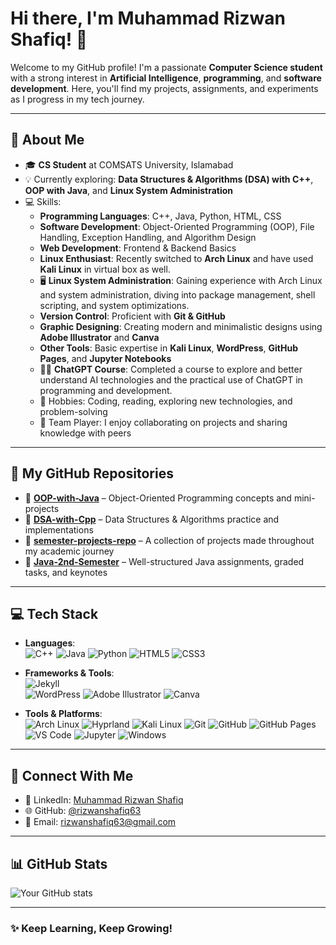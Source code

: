 # Hi there, I'm Muhammad Rizwan Shafiq! 👋

Welcome to my GitHub profile! I'm a passionate **Computer Science student** with a strong interest in **Artificial Intelligence**, **programming**, and **software development**. Here, you'll find my projects, assignments, and experiments as I progress in my tech journey.

---

## 🚀 About Me
- 🎓 **CS Student** at COMSATS University, Islamabad
- 💡 Currently exploring: **Data Structures & Algorithms (DSA) with C++**, **OOP with Java**, and **Linux System Administration**
- 💻 Skills:  
  - **Programming Languages**: C++, Java, Python, HTML, CSS  
  - **Software Development**: Object-Oriented Programming (OOP), File Handling, Exception Handling, and Algorithm Design  
  - **Web Development**: Frontend & Backend Basics  
  - **Linux Enthusiast**: Recently switched to **Arch Linux** and have used **Kali Linux** in virtual box as well.
  - 🖥️ **Linux System Administration**: Gaining experience with Arch Linux and system administration, diving into package management, shell scripting, and system optimizations.
  - **Version Control**: Proficient with **Git & GitHub**  
  - **Graphic Designing**: Creating modern and minimalistic designs using **Adobe Illustrator** and **Canva**  
  - **Other Tools**: Basic expertise in **Kali Linux**, **WordPress**, **GitHub Pages**, and **Jupyter Notebooks**  
  - 🧑‍💻 **ChatGPT Course**: Completed a course to explore and better understand AI technologies and the practical use of ChatGPT in programming and development.
  - 🎨 Hobbies: Coding, reading, exploring new technologies, and problem-solving  
  - 🤝 Team Player: I enjoy collaborating on projects and sharing knowledge with peers

---

## 🌟 My GitHub Repositories
- 📂 **[OOP-with-Java](https://github.com/rizwanshafiq63/OOP-with-Java.git)** – Object-Oriented Programming concepts and mini-projects
- 📂 **[DSA-with-Cpp](https://github.com/rizwanshafiq63/DSA-with-Cpp.git)** – Data Structures & Algorithms practice and implementations
- 📂 **[semester-projects-repo](https://github.com/rizwanshafiq63/semester-projects-repo.git)** – A collection of projects made throughout my academic journey
- 📂 **[Java-2nd-Semester](https://github.com/rizwanshafiq63/Java-2nd-Semester.git)** – Well-structured Java assignments, graded tasks, and keynotes

---

## 💻 Tech Stack
- **Languages**:  
  ![C++](https://img.shields.io/badge/C%2B%2B-00599C?style=for-the-badge&logo=c%2B%2B&logoColor=white)
  ![Java](https://img.shields.io/badge/Java-007396?style=for-the-badge&logo=java&logoColor=white)
  ![Python](https://img.shields.io/badge/Python-3776AB?style=for-the-badge&logo=python&logoColor=white)
  ![HTML5](https://img.shields.io/badge/HTML5-E34F26?style=for-the-badge&logo=html5&logoColor=white)
  ![CSS3](https://img.shields.io/badge/CSS3-1572B6?style=for-the-badge&logo=css3&logoColor=white)

- **Frameworks & Tools**:  
  ![Jekyll](https://img.shields.io/badge/Jekyll-CC0000?style=for-the-badge&logo=jekyll&logoColor=white)  
  ![WordPress](https://img.shields.io/badge/WordPress-21759B?style=for-the-badge&logo=wordpress&logoColor=white)
  ![Adobe Illustrator](https://img.shields.io/badge/Adobe%20Illustrator-FF9A00?style=for-the-badge&logo=adobeillustrator&logoColor=white)
  ![Canva](https://img.shields.io/badge/Canva-00C4CC?style=for-the-badge&logo=canva&logoColor=white)

- **Tools & Platforms**:  
  ![Arch Linux](https://img.shields.io/badge/Arch_Linux-1793D1?style=for-the-badge&logo=arch-linux&logoColor=white)
  ![Hyprland](https://img.shields.io/badge/Hyprland-8A2BE2?style=for-the-badge&logo=linux&logoColor=white)
  ![Kali Linux](https://img.shields.io/badge/Kali%20Linux-557C8D?style=for-the-badge&logo=kali-linux&logoColor=white)
  ![Git](https://img.shields.io/badge/Git-F05032?style=for-the-badge&logo=git&logoColor=white)
  ![GitHub](https://img.shields.io/badge/GitHub-181717?style=for-the-badge&logo=github&logoColor=white)
  ![GitHub Pages](https://img.shields.io/badge/GitHub%20Pages-181717?style=for-the-badge&logo=github&logoColor=white)
  ![VS Code](https://img.shields.io/badge/VS%20Code-007ACC?style=for-the-badge&logo=visual-studio-code&logoColor=white)
  ![Jupyter](https://img.shields.io/badge/Jupyter-F37626?style=for-the-badge&logo=jupyter&logoColor=white)
  ![Windows](https://img.shields.io/badge/Windows-0078D4?style=for-the-badge&logo=windows&logoColor=white)  

---

## 📧 Connect With Me
- 💼 LinkedIn: [Muhammad Rizwan Shafiq](https://www.linkedin.com/in/rizwanshafiq63?utm_source=share&utm_campaign=share_via&utm_content=profile&utm_medium=android_app)
- 🌐 GitHub: [@rizwanshafiq63](https://github.com/rizwanshafiq63)
- 📧 Email: [rizwanshafiq63@gmail.com](mailto:rizwanshafiq63@gmail.com)

---

## 📊 GitHub Stats
![Your GitHub stats](https://github-readme-stats.vercel.app/api?username=rizwanshafiq63&show_icons=true&theme=radical)

---

### ✨ Keep Learning, Keep Growing!
